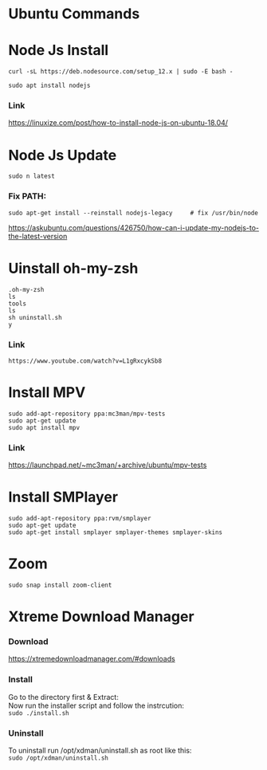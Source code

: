 # Ubuntu Commands

# Node Js Install

`curl -sL https://deb.nodesource.com/setup_12.x | sudo -E bash -`

`sudo apt install nodejs`

### Link
https://linuxize.com/post/how-to-install-node-js-on-ubuntu-18.04/



# Node Js Update
`sudo n latest`

### Fix PATH:

`sudo apt-get install --reinstall nodejs-legacy     # fix /usr/bin/node`

https://askubuntu.com/questions/426750/how-can-i-update-my-nodejs-to-the-latest-version



  # Uinstall oh-my-zsh

  `.oh-my-zsh`\
  `ls`\
  `tools`\
  `ls`\
  `sh uninstall.sh`\
  `y`

### Link
`https://www.youtube.com/watch?v=L1gRxcykSb8`



# Install MPV
`sudo add-apt-repository ppa:mc3man/mpv-tests`\
`sudo apt-get update`\
`sudo apt install mpv`

### Link
https://launchpad.net/~mc3man/+archive/ubuntu/mpv-tests
 

# Install SMPlayer
  `sudo add-apt-repository ppa:rvm/smplayer`\
  `sudo apt-get update`\
  `sudo apt-get install smplayer smplayer-themes smplayer-skins`



  # Zoom
  `sudo snap install zoom-client`


  # Xtreme Download Manager
  ### Download
  https://xtremedownloadmanager.com/#downloads
  ### Install
  Go to the directory first & Extract: \
  Now run the installer script and follow the instrcution:\
  `sudo ./install.sh`


  ### Uninstall
  To uninstall run /opt/xdman/uninstall.sh as root like this:\
  `sudo /opt/xdman/uninstall.sh`